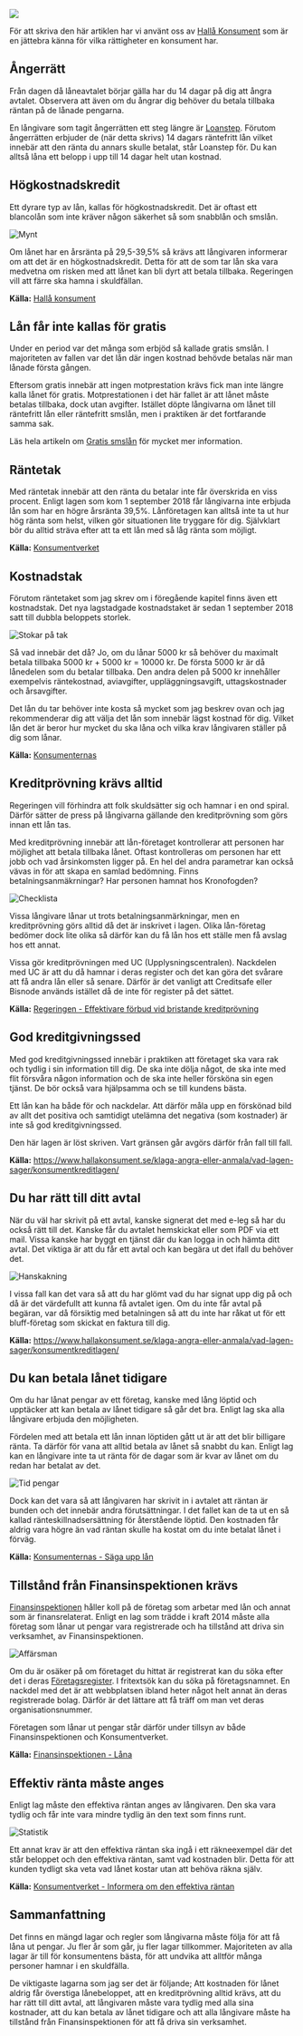 ![](kindle-1867751_1920.jpg|top)

För att skriva den här artiklen har vi använt oss av [Hallå Konsument](https://www.hallakonsument.se/klaga-angra-eller-anmala/vad-lagen-sager/konsumentkreditlagen/) som är en jättebra känna för vilka rättigheter en konsument har.

## Ångerrätt

Från dagen då låneavtalet börjar gälla har du 14 dagar på dig att ångra avtalet. Observera att även om du ångrar dig behöver du betala tillbaka räntan på de lånade pengarna.

En långivare som tagit ångerrätten ett steg längre är [Loanstep](loanstep). Förutom ångerrätten erbjuder de (när detta skrivs) 14 dagars räntefritt lån vilket innebär att den ränta du annars skulle betalat, står Loanstep för. Du kan alltså låna ett belopp i upp till 14 dagar helt utan kostnad.

## Högkostnadskredit

Ett dyrare typ av lån, kallas för högkostnadskredit. Det är oftast ett blancolån som inte kräver någon säkerhet så som snabblån och smslån.

![Mynt](cash-change-coins-106152.jpg)

Om lånet har en årsränta på 29,5-39,5% så krävs att långivaren informerar om att det är en högkostnadskredit. Detta för att de som tar lån ska vara medvetna om risken med att lånet kan bli dyrt att betala tillbaka. Regeringen vill att färre ska hamna i skuldfällan.

**Källa:** [Hallå konsument](https://www.hallakonsument.se/klaga-angra-eller-anmala/vad-lagen-sager/konsumentkreditlagen/)

## Lån får inte kallas för gratis

Under en period var det många som erbjöd så kallade gratis smslån. I majoriteten av fallen var det lån där ingen kostnad behövde betalas när man lånade första gången.

Eftersom gratis innebär att ingen motprestation krävs fick man inte längre kalla lånet för gratis. Motprestationen i det här fallet är att lånet måste betalas tillbaka, dock utan avgifter. Istället döpte långivarna om lånet till räntefritt lån eller räntefritt smslån, men i praktiken är det fortfarande samma sak.

Läs hela artikeln om [Gratis smslån](https://jiddra.se/rantefritt) för mycket mer information.

## Räntetak

Med räntetak innebär att den ränta du betalar inte får överskrida en viss procent. Enligt lagen som kom 1 september 2018 får långivarna inte erbjuda lån som har en högre årsränta 39,5%. Lånföretagen kan alltså inte ta ut hur hög ränta som helst, vilken gör situationen lite tryggare för dig. Självklart bör du alltid sträva efter att ta ett lån med så låg ränta som möjligt.

**Källa:** [Konsumentverket](https://www.konsumentverket.se/aktuella-konsumentproblem/nyheter-och-pressmeddelanden/nyheter/2018/snabblan-far-bade-rantetak-och-kostnadstak/)

## Kostnadstak

Förutom räntetaket som jag skrev om i föregående kapitel finns även ett kostnadstak. Det nya lagstadgade kostnadstaket är sedan 1 september 2018 satt till dubbla beloppets storlek.

![Stokar på tak](storks-1622054_1920.jpg)

Så vad innebär det då? Jo, om du lånar 5000 kr så behöver du maximalt betala tillbaka 5000 kr + 5000 kr = 10000 kr. De första 5000 kr är då lånedelen som du betalar tillbaka. Den andra delen på 5000 kr innehåller exempelvis räntekostnad, aviavgifter, uppläggningsavgift, uttagskostnader och årsavgifter.

Det lån du tar behöver inte kosta så mycket som jag beskrev ovan och jag rekommenderar dig att välja det lån som innebär lägst kostnad för dig. Vilket lån det är beror hur mycket du ska låna och vilka krav långivaren ställer på dig som lånar.

**Källa:** [Konsumenternas](https://www.konsumenternas.se/aktuellt/rantetak-och-kostnadstak-for-snabblan-och-andra-hogkostnadskrediter)

## Kreditprövning krävs alltid

Regeringen vill förhindra att folk skuldsätter sig och hamnar i en ond spiral. Därför sätter de press på långivarna gällande den kreditprövning som görs innan ett lån tas.

Med kreditprövning innebär att lån-företaget kontrollerar att personen har möjlighet att betala tillbaka lånet. Oftast kontrolleras om personen har ett jobb och vad årsinkomsten ligger på. En hel del andra parametrar kan också vävas in för att skapa en samlad bedömning. Finns betalningsanmäkrningar? Har personen hamnat hos Kronofogden?

![Checklista](checklist-2077025_1920.jpg)

Vissa långivare lånar ut trots betalningsanmärkningar, men en kreditprövning görs alltid då det är inskrivet i lagen. Olika lån-företag bedömer dock lite olika så därför kan du få lån hos ett ställe men få avslag hos ett annat.

Vissa gör kreditprövningen med UC (Upplysningscentralen). Nackdelen med UC är att du då hamnar i deras register och det kan göra det svårare att få andra lån eller så senare. Därför är det vanligt att Creditsafe eller Bisnode används istället då de inte för register på det sättet.

**Källa:** [Regeringen - Effektivare förbud vid bristande kreditprövning](https://www.regeringen.se/pressmeddelanden/2016/03/effektivare-forbud-vid-bristande-kreditprovning/)

## God kreditgivningssed

Med god kreditgivningssed innebär i praktiken att företaget ska vara rak och tydlig i sin information till dig. De ska inte dölja något, de ska inte med flit försvåra någon information och de ska inte heller försköna sin egen tjänst. De bör också vara hjälpsamma och se till kundens bästa.

Ett lån kan ha både för och nackdelar. Att därför måla upp en förskönad bild av allt det positiva och samtidigt utelämna det negativa (som kostnader) är inte så god kreditgivningssed.

Den här lagen är löst skriven. Vart gränsen går avgörs därför från fall till fall.

**Källa:** https://www.hallakonsument.se/klaga-angra-eller-anmala/vad-lagen-sager/konsumentkreditlagen/

## Du har rätt till ditt avtal

När du väl har skrivit på ett avtal, kanske signerat det med e-leg så har du också rätt till det. Kanske får du avtalet hemskickat eller som PDF via ett mail. Vissa kanske har byggt en tjänst där du kan logga in och hämta ditt avtal. Det viktiga är att du får ett avtal och kan begära ut det ifall du behöver det.

![Hanskakning](business-3152586_1920.jpg)

I vissa fall kan det vara så att du har glömt vad du har signat upp dig på och då är det värdefullt att kunna få avtalet igen. Om du inte får avtal på begäran, var då försiktig med betalningen så att du inte har råkat ut för ett bluff-företag som skickat en faktura till dig.

**Källa:** https://www.hallakonsument.se/klaga-angra-eller-anmala/vad-lagen-sager/konsumentkreditlagen/

## Du kan betala lånet tidigare

Om du har lånat pengar av ett företag, kanske med lång löptid och upptäcker att kan betala av lånet tidigare så går det bra. Enligt lag ska alla långivare erbjuda den möjligheten.

Fördelen med att betala ett lån innan löptiden gått ut är att det blir billigare ränta. Ta därför för vana att alltid betala av lånet så snabbt du kan. Enligt lag kan en långivare inte ta ut ränta för de dagar som är kvar av lånet om du redan har betalat av det.

![Tid pengar](investment-2400559_1920.jpg)

Dock kan det vara så att långivaren har skrivit in i avtalet att räntan är bunden och det innebär andra förutsättningar. I det fallet kan de ta ut en så kallad ränteskillnadsersättning för återstående löptid. Den kostnaden får aldrig vara högre än vad räntan skulle ha kostat om du inte betalat lånet i förväg.

**Källa:** [Konsumenternas - Säga upp lån](https://www.konsumenternas.se/lana/olika-lan/om-konsumtionslan/sa-fungerar-ett-lan/saga-upp-lan)

## Tillstånd från Finansinspektionen krävs

[Finansinspektionen](https://finansinspektionen.se/sv/) håller koll på de företag som arbetar med lån och annat som är finansrelaterat. Enligt en lag som trädde i kraft 2014 måste alla företag som lånar ut pengar vara registrerade och ha tillstånd att driva sin verksamhet, av Finansinspektionen.

![Affärsman](businessman-3213659_1920.jpg)

Om du är osäker på om företaget du hittat är registrerat kan du söka efter det i deras [Företagsregister](https://finansinspektionen.se/sv/vara-register/foretagsregistret/). I fritextsök kan du söka på företagsnamnet. En nackdel med det är att webbplatsen ibland heter något helt annat än deras registrerade bolag. Därför är det lättare att få träff om man vet deras organisationsnummer.

Företagen som lånar ut pengar står därför under tillsyn av både Finansinspektionen och Konsumentverket.

**Källa:** [Finansinspektionen - Låna](https://www.fi.se/sv/konsumentskydd/fragor-och-svar/lana/)

## Effektiv ränta måste anges

Enligt lag måste den effektiva räntan anges av långivaren. Den ska vara tydlig och får inte vara mindre tydlig än den text som finns runt.

![Statistik](financial-2860753_1920.jpg)

Ett annat krav är att den effektiva räntan ska ingå i ett räkneexempel där det står beloppet och den effektiva räntan, samt vad kostnaden blir. Detta för att kunden tydligt ska veta vad lånet kostar utan att behöva räkna själv.

**Källa:** [Konsumentverket - Informera om den effektiva räntan](https://www.konsumentverket.se/for-foretag/regler-per-omradebransch/finansiella-tjanster/krediter/marknadsforing-av-kredit/)

## Sammanfattning

Det finns en mängd lagar och regler som långivarna måste följa för att få låna ut pengar. Ju fler år som går, ju fler lagar tillkommer. Majoriteten av alla lagar är till för konsumentens bästa, för att undvika att alltför många personer hamnar i en skuldfälla.

De viktigaste lagarna som jag ser det är följande; Att kostnaden för lånet aldrig får överstiga lånebeloppet, att en kreditprövning alltid krävs, att du har rätt till ditt avtal, att långivaren måste vara tydlig med alla sina kostnader, att du kan betala av lånet tidigare och att alla långivare måste ha tillstånd från Finansinspektionen för att få driva sin verksamhet.